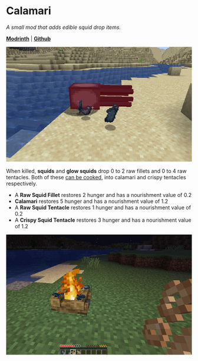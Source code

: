 # Calamari
*A small mod that adds edible squid drop items.*

[**Modrinth**](https://modrinth.com/mod/calamari) | [**Github**](https://github.com/woodalis/calamari)

![Dead squid dropping various loot, including fillets](doc/drops.png)

When killed, **squids** and **glow squids** drop 0 to 2 raw fillets and 0 to 4 raw tentacles.
Both of these [can be cooked](doc/recipes.png), into calamari and crispy tentacles respectively.

 - A **Raw Squid Fillet** restores 2 hunger and has a nourishment value of 0.2
 - **Calamari** restores 5 hunger and has a nourishment value of 1.2
 - A **Raw Squid Tentacle** restores 1 hunger and has a nourishment value of 0.2
 - A **Crispy Squid Tentacle** restores 3 hunger and has a nourishment value of 1.2

![Squid cooking on a campfire](doc/cook.png)
